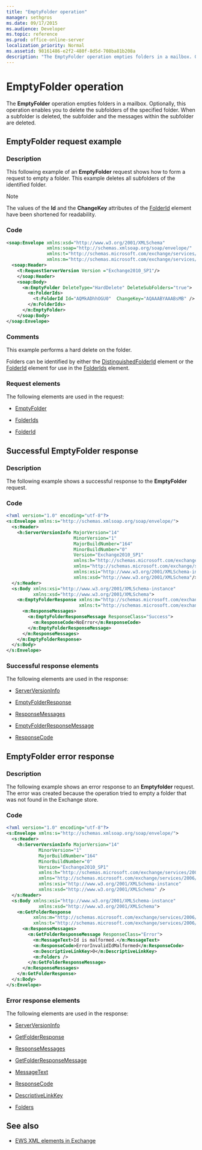 ```yaml
---
title: "EmptyFolder operation"
manager: sethgros
ms.date: 09/17/2015
ms.audience: Developer
ms.topic: reference
ms.prod: office-online-server
localization_priority: Normal
ms.assetid: 98161486-e2f2-480f-8d5d-708ba81b208a
description: "The EmptyFolder operation empties folders in a mailbox. Optionally, this operation enables you to delete the subfolders of the specified folder. When a subfolder is deleted, the subfolder and the messages within the subfolder are deleted."
---
```


# EmptyFolder operation

The **EmptyFolder** operation empties folders in a mailbox. Optionally, this operation enables you to delete the subfolders of the specified folder. When a subfolder is deleted, the subfolder and the messages within the subfolder are deleted. 
  
## EmptyFolder request example

### Description

This following example of an **EmptyFolder** request shows how to form a request to empty a folder. This example deletes all subfolders of the identified folder. 
  
> [!NOTE]
> The values of the **Id** and the **ChangeKey** attributes of the [FolderId](folderid.md) element have been shortened for readability. 
  
### Code

```XML
<soap:Envelope xmlns:xsd="http://www.w3.org/2001/XMLSchema"
               xmlns:soap="http://schemas.xmlsoap.org/soap/envelope/"
               xmlns:t="http://schemas.microsoft.com/exchange/services/2006/types"
               xmlns:m="http://schemas.microsoft.com/exchange/services/2006/messages">
  <soap:Header>
    <t:RequestServerVersion Version ="Exchange2010_SP1"/>
    </soap:Header>
    <soap:Body>
      <m:EmptyFolder DeleteType="HardDelete" DeleteSubFolders="true">
        <m:FolderIds>
          <t:FolderId Id="AQMkADhhOGU0"  ChangeKey="AQAAABYAAABsMB" />
        </m:FolderIds>
      </m:EmptyFolder>
    </soap:Body>
</soap:Envelope>

```

### Comments

This example performs a hard delete on the folder.
  
Folders can be identified by either the [DistinguishedFolderId](distinguishedfolderid.md) element or the [FolderId](folderid.md) element for use in the [FolderIds](folderids.md) element. 
  
### Request elements

The following elements are used in the request:
  
- [EmptyFolder](emptyfolder.md)
    
- [FolderIds](folderids.md)
    
- [FolderId](folderid.md)
    
## Successful EmptyFolder response

### Description

The following example shows a successful response to the **EmptyFolder** request. 
  
### Code

```XML
<?xml version="1.0" encoding="utf-8"?>
<s:Envelope xmlns:s="http://schemas.xmlsoap.org/soap/envelope/">
  <s:Header>
    <h:ServerVersionInfo MajorVersion="14" 
                         MinorVersion="1" 
                         MajorBuildNumber="164" 
                         MinorBuildNumber="0" 
                         Version="Exchange2010_SP1"
                         xmlns:h="http://schemas.microsoft.com/exchange/services/2006/types"
                         xmlns="http://schemas.microsoft.com/exchange/services/2006/types"
                         xmlns:xsi="http://www.w3.org/2001/XMLSchema-instance"
                         xmlns:xsd="http://www.w3.org/2001/XMLSchema"/>
  </s:Header>
  <s:Body xmlns:xsi="http://www.w3.org/2001/XMLSchema-instance"
          xmlns:xsd="http://www.w3.org/2001/XMLSchema">
    <m:EmptyFolderResponse xmlns:m="http://schemas.microsoft.com/exchange/services/2006/messages"
                           xmlns:t="http://schemas.microsoft.com/exchange/services/2006/types">
      <m:ResponseMessages>
        <m:EmptyFolderResponseMessage ResponseClass="Success">
          <m:ResponseCode>NoError</m:ResponseCode>
        </m:EmptyFolderResponseMessage>
      </m:ResponseMessages>
    </m:EmptyFolderResponse>
  </s:Body>
</s:Envelope>

```

### Successful response elements

The following elements are used in the response:
  
- [ServerVersionInfo](serverversioninfo.md)
    
- [EmptyFolderResponse](emptyfolderresponse.md)
    
- [ResponseMessages](responsemessages.md)
    
- [EmptyFolderResponseMessage](emptyfolderresponsemessage.md)
    
- [ResponseCode](responsecode.md)
    
## EmptyFolder error response

### Description

The following example shows an error response to an **Emptyfolder** request. The error was created because the operation tried to empty a folder that was not found in the Exchange store. 
  
### Code

```XML
<?xml version="1.0" encoding="utf-8"?>
<s:Envelope xmlns:s="http://schemas.xmlsoap.org/soap/envelope/">
  <s:Header>
    <h:ServerVersionInfo MajorVersion="14" 
            MinorVersion="1" 
            MajorBuildNumber="164" 
            MinorBuildNumber="0" 
            Version="Exchange2010_SP1" 
            xmlns:h="http://schemas.microsoft.com/exchange/services/2006/types" 
            xmlns="http://schemas.microsoft.com/exchange/services/2006/types" 
            xmlns:xsi="http://www.w3.org/2001/XMLSchema-instance" 
            xmlns:xsd="http://www.w3.org/2001/XMLSchema" />
  </s:Header>
  <s:Body xmlns:xsi="http://www.w3.org/2001/XMLSchema-instance" 
            xmlns:xsd="http://www.w3.org/2001/XMLSchema">
    <m:GetFolderResponse 
          xmlns:m="http://schemas.microsoft.com/exchange/services/2006/messages" 
          xmlns:t="http://schemas.microsoft.com/exchange/services/2006/types">
      <m:ResponseMessages>
        <m:GetFolderResponseMessage ResponseClass="Error">
          <m:MessageText>Id is malformed.</m:MessageText>
          <m:ResponseCode>ErrorInvalidIdMalformed</m:ResponseCode>
          <m:DescriptiveLinkKey>0</m:DescriptiveLinkKey>
          <m:Folders />
        </m:GetFolderResponseMessage>
      </m:ResponseMessages>
    </m:GetFolderResponse>
  </s:Body>
</s:Envelope>
```

### Error response elements

The following elements are used in the response:
  
- [ServerVersionInfo](serverversioninfo.md)
    
- [GetFolderResponse](getfolderresponse.md)
    
- [ResponseMessages](responsemessages.md)
    
- [GetFolderResponseMessage](getfolderresponsemessage.md)
    
- [MessageText](messagetext.md)
    
- [ResponseCode](responsecode.md)
    
- [DescriptiveLinkKey](descriptivelinkkey.md)
    
- [Folders](folders-ex15websvcsotherref.md)
    
## See also

- [EWS XML elements in Exchange](ews-xml-elements-in-exchange.md)

